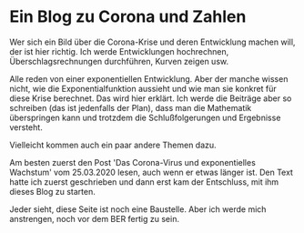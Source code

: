 # Ein Blog zu Corona und Zahlen

Wer sich ein Bild über die Corona-Krise und deren Entwicklung machen will, der ist hier richtig. Ich werde Entwicklungen hochrechnen, Überschlagsrechnungen durchführen, Kurven zeigen usw. 

Alle reden von einer exponentiellen Entwicklung. Aber der manche wissen nicht, wie die Exponentialfunktion aussieht und wie man sie konkret für diese Krise berechnet. Das wird hier erklärt. Ich werde die Beiträge aber so schreiben (das ist jedenfalls der Plan), dass man die Mathematik überspringen kann und trotzdem die Schlußfolgerungen und Ergebnisse versteht.

Vielleicht kommen auch ein paar andere Themen dazu.

Am besten zuerst den Post 'Das Corona-Virus und exponentielles Wachstum' vom 25.03.2020 lesen, auch wenn er etwas länger ist. Den Text hatte ich zuerst geschrieben und dann erst kam der Entschluss, mit ihm dieses Blog zu starten.

Jeder sieht, diese Seite ist noch eine Baustelle. Aber ich werde mich anstrengen, noch vor dem BER fertig zu sein.